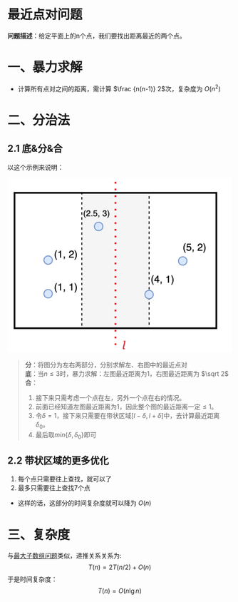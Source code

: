 # 最近点对问题

**问题描述**：给定平面上的n个点，我们要找出距离最近的两个点。

# 一、暴力求解
- 计算所有点对之间的距离，需计算 $\frac {n(n-1)} 2$次，复杂度为 $O(n^2)$

# 二、分治法
## 2.1 底&分&合
以这个示例来说明：

![point_pair](pngs/point_pair.png)

> **分**：将图分为左右两部分，分别求解左、右图中的最近点对  
> **底**：当$n \le 3$时，暴力求解：左图最近距离为1，右图最近距离为 $\sqrt 2$  
> **合**：
>   1. 接下来只需考虑一个点在左，另外一个点在右的情况。
>   2. 前面已经知道左图最近距离为1，因此整个图的最近距离一定$\le 1$。
>   3. 令$\delta=1$，接下来只需要在带状区域$[l-\delta, l+\delta]$中，去计算最近距离$\delta_0$。  
>   4. 最后取$min\{ \delta, \delta_0 \}$即可

## 2.2 带状区域的更多优化

1. 每个点只需要往上查找，就可以了
2. 最多只需要往上查找7个点

- 这样的话，这部分的时间复杂度就可以降为 $O(n)$

# 三、复杂度
与[最大子数组问题](计算机算法设计与分析/分治法/算法实例/最大子数组问题.md)类似，递推关系关系为:
$$ T(n) = 2T(n/2) + O(n) $$
于是时间复杂度：
$$ T(n) = O(n \lg n) $$
